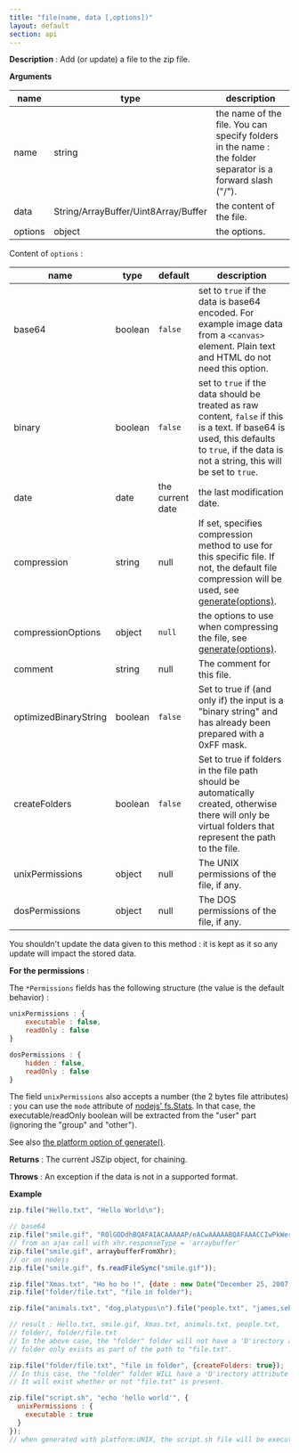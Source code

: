 ```yaml
---
title: "file(name, data [,options])"
layout: default
section: api
---
```


__Description__ : Add (or update) a file to the zip file.

__Arguments__

name                | type    | description
--------------------|---------|------------
name                | string  | the name of the file. You can specify folders in the name : the folder separator is a forward slash ("/").
data                | String/ArrayBuffer/Uint8Array/Buffer | the content of the file.
options             | object  | the options.

Content of `options` :

name        | type    | default | description
------------|---------|---------|------------
base64      | boolean | `false` | set to `true` if the data is base64 encoded. For example image data from a `<canvas>` element. Plain text and HTML do not need this option.
binary      | boolean | `false` | set to `true` if the data should be treated as raw content, `false` if this is a text. If base64 is used, this defaults to `true`, if the data is not a string, this will be set to `true`.
date        | date    | the current date | the last modification date.
compression | string  | null    | If set, specifies compression method to use for this specific file. If not, the default file compression will be used, see [generate(options)]({{site.baseurl}}/documentation/api_jszip/generate.html).
compressionOptions | object | `null` | the options to use when compressing the file, see [generate(options)]({{site.baseurl}}/documentation/api_jszip/generate.html).
comment     | string  | null    | The comment for this file.
optimizedBinaryString | boolean | `false` | Set to true if (and only if) the input is a "binary string" and has already been prepared with a 0xFF mask.
createFolders | boolean | `false` | Set to true if folders in the file path should be automatically created, otherwise there will only be virtual folders that represent the path to the file.
unixPermissions | object | null    | The UNIX permissions of the file, if any.
dosPermissions  | object | null    | The DOS permissions of the file, if any.

You shouldn't update the data given to this method : it is kept as it so any
update will impact the stored data.

__For the permissions__ :

The `*Permissions` fields has the following structure (the value is the default behavior) :

```js
unixPermissions : {
    executable : false,
    readOnly : false
}

dosPermissions : {
    hidden : false,
    readOnly : false
}
```

The field `unixPermissions` also accepts a number (the 2 bytes file attributes) :
you can use the `mode` attribute of [nodejs' fs.Stats](http://nodejs.org/api/fs.html#fs_class_fs_stats).
In that case, the executable/readOnly boolean will be extracted from the "user"
part (ignoring the "group" and "other").

See also  [the platform option of generate()]({{site.baseurl}}/documentation/api_jszip/generate.html).

__Returns__ : The current JSZip object, for chaining.

__Throws__ : An exception if the data is not in a supported format.

<!--
__Complexity__ : **O(1)** for anything but binary strings.
For binary strings (`data` is a string and `binary` = true), if
`optimizedBinaryString` is not set, the 0xFF mask will be applied giving a
complexity in **O(n)** where n is the size of the added data.
-->

__Example__

```js
zip.file("Hello.txt", "Hello World\n");

// base64
zip.file("smile.gif", "R0lGODdhBQAFAIACAAAAAP/eACwAAAAABQAFAAACCIwPkWerClIBADs=", {base64: true});
// from an ajax call with xhr.responseType = 'arraybuffer'
zip.file("smile.gif", arraybufferFromXhr);
// or on nodejs
zip.file("smile.gif", fs.readFileSync("smile.gif"));

zip.file("Xmas.txt", "Ho ho ho !", {date : new Date("December 25, 2007 00:00:01")});
zip.file("folder/file.txt", "file in folder");

zip.file("animals.txt", "dog,platypus\n").file("people.txt", "james,sebastian\n");

// result : Hello.txt, smile.gif, Xmas.txt, animals.txt, people.txt,
// folder/, folder/file.txt
// In the above case, the "folder" folder will not have a 'D'irectory attribute or Method property. The
// folder only exists as part of the path to "file.txt".

zip.file("folder/file.txt", "file in folder", {createFolders: true});
// In this case, the "folder" folder WILL have a 'D'irectory attribute and a Method property of "store".
// It will exist whether or not "file.txt" is present.

zip.file("script.sh", "echo 'hello world'", {
  unixPermissions : {
    executable : true
  }
});
// when generated with platform:UNIX, the script.sh file will be executable
```
